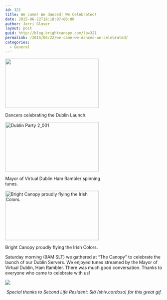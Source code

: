 ```yaml
---
id: 321
title: We came! We danced! We Celebrated!
date: 2015-06-22T18:18:07+00:00
author: Jerri Glover
layout: post
guid: http://blog.brightcanopy.com/?p=321
permalink: /2015/06/22/we-came-we-danced-we-celebrated/
categories:
  - General
---
```

<div id="attachment_322" style="width: 310px" class="wp-caption alignnone">
  <a href="http://blog.brightcanopy.com/wp-content/uploads/2015/06/Dublin-Party-1_001.png"><img class="wp-image-322 size-medium" src="http://blog.brightcanopy.com/wp-content/uploads/2015/06/Dublin-Party-1_001-300x158.png" alt="" width="300" height="158" /></a>
  
  <p class="wp-caption-text">
    Dancers celebrating the Dublin Launch.
  </p>
</div>

<div id="attachment_323" style="width: 310px" class="wp-caption alignnone">
  <a href="http://blog.brightcanopy.com/wp-content/uploads/2015/06/Dublin-Party-2_001.jpg"><img class="wp-image-323 size-medium" src="http://blog.brightcanopy.com/wp-content/uploads/2015/06/Dublin-Party-2_001-300x158.jpg" alt="Dublin Party 2_001" width="300" height="158" /></a>
  
  <p class="wp-caption-text">
    Mayor of Virtual Dublin Ham Rambler spinning tunes.
  </p>
</div>

<div id="attachment_324" style="width: 310px" class="wp-caption alignnone">
  <a href="http://blog.brightcanopy.com/wp-content/uploads/2015/06/Dublin-Party-3_001.jpg"><img class="wp-image-324 size-medium" src="http://blog.brightcanopy.com/wp-content/uploads/2015/06/Dublin-Party-3_001-300x158.jpg" alt="Bright Canopy proudly flying the Irish Colors." width="300" height="158" /></a>
  
  <p class="wp-caption-text">
    Bright Canopy proudly flying the Irish Colors.
  </p>
</div>

Saturday morning (9AM SLT) we gathered at &#8220;The Canopy&#8221; to celebrate the launch of our Dublin Servers. We enjoyed tunes streamed by the Mayor of Virtual Dublin, Ham Rambler. There was much good conversation. Thanks to everyone who came to celebrate with us!

[![](http://i.gyazo.com/9c0c86f795cde49b2169b1b5abc07224.gif)](http://gyazo.com/9c0c86f795cde49b2169b1b5abc07224)

<p style="text-align: left;">
   <em>Special thanks to Second Life Resident: Siã (shiv.cordoso) for this great gif.</em>
</p>